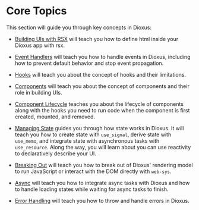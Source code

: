# Core Topics

This section will guide you through key concepts in Dioxus:

- [Building UIs with RSX](rsx/index.md) will teach you how to define html inside your Dioxus app with rsx.

- [Event Handlers](event_handlers/index.md) will teach you how to handle events in Dioxus, including how to prevent default behavior and stop event propagation.

- [Hooks](hooks/index.md) will teach you about the concept of hooks and their limitations.

- [Components](components/index.md) will teach you about the concept of components and their role in building UIs.

- [Component Lifecycle](lifecycle/index.md) teaches you about the lifecycle of components along with the hooks you need to run code when the component is first created, mounted, and removed.

- [Managing State](state/index.md) guides you through how state works in Dioxus. It will teach you how to create state with `use_signal`, derive state with `use_memo`, and integrate state with asynchronous tasks with `use_resource`. Along the way, you will learn about you can use reactivity to declaratively describe your UI.

- [Breaking Out](breaking/index.md) will teach you how to break out of Dioxus' rendering model to run JavaScript or interact with the DOM directly with `web-sys`.

- [Async](async/index.md) will teach you how to integrate async tasks with Dioxus and how to handle loading states while waiting for async tasks to finish.

- [Error Handling](error_handling/index.md) will teach you how to throw and handle errors in Dioxus.
